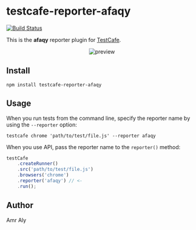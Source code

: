 # testcafe-reporter-afaqy
[![Build Status](https://travis-ci.org/@Amrxx/testcafe-reporter-afaqy.svg)](https://travis-ci.org/@Amrxx/testcafe-reporter-afaqy)

This is the **afaqy** reporter plugin for [TestCafe](http://devexpress.github.io/testcafe).

<p align="center">
    <img src="https://raw.github.com/@Amrxx/testcafe-reporter-afaqy/master/media/preview.png" alt="preview" />
</p>

## Install

```
npm install testcafe-reporter-afaqy
```

## Usage

When you run tests from the command line, specify the reporter name by using the `--reporter` option:

```
testcafe chrome 'path/to/test/file.js' --reporter afaqy
```


When you use API, pass the reporter name to the `reporter()` method:

```js
testCafe
    .createRunner()
    .src('path/to/test/file.js')
    .browsers('chrome')
    .reporter('afaqy') // <-
    .run();
```

## Author
Amr Aly 
